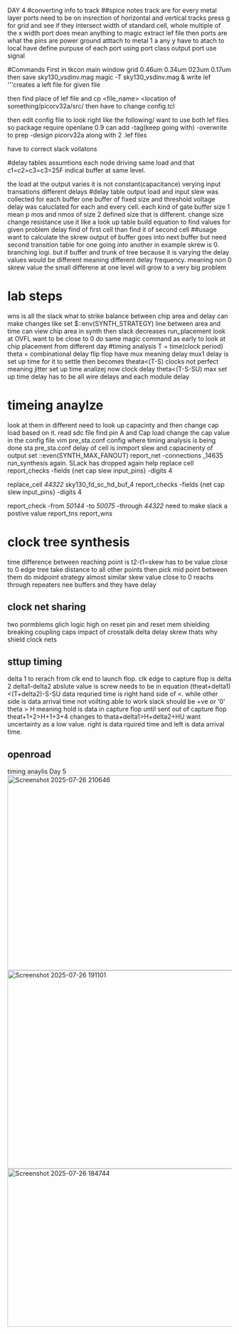 DAY 4
#converting info to track
##spice notes
track are for every metal layer
ports need to be on insrection of horizontal and vertical tracks
press g for grid and see if they intersect
width of standard cell, whole multiple of the x width
port does mean anything to magic
extract lef file then ports are what the pins are
power ground atttach to metal 1
a any y have to atach to local
have define purpuse of each port
using port class output
port use signal

#Commands
First
in tkcon main window grid 0.46um 0.34um 023um 0.17um then save sky130_vsdinv.mag
magic -T sky130_vsdinv.mag &
write lef '''creates a left file for given file

then find place of lef file and cp <file_name> <location of something/picorv32a/src/
then have to change config.tcl

then edit config file to look right like the following/
want to use both lef files
so package require openlane 0.9
can add -tag(keep going with) -overwrite to prep -design picorv32a along with 2 .lef files

have to correct slack voilatons 

#delay tables
assumtions each node driving same load and that c1=c2=c3=c3=25F
indical buffer at same level. 

the load at the output varies it is not constant(capacitance)
verying input transations different delays
#delay table
output load and input slew was collected for each buffer
one buffer of fixed size and threshold voltage delay was caluclated for each and every cell.
each kind of gate
buffer size 1 mean p mos and nmos of size 2 defined size that is different.
change size change resistance
use it like a look up table
build equation to find values for given problem
delay find of first cell than find it of second cell
##usage
want to calculate the skrew
output of buffer goes into next buffer but need second transition table for one going into another
in example skrew is 0. branching logi. but if buffer and trunk of tree because it is varying the delay values 
would be different meaning different delay frequency. meaning non 0 skrew value
the small differene at one level will grow to a very big problem
# lab steps
wns is all the slack
what to strike balance between chip area and delay
can make changes like set $::env(SYNTH_STRATEGY)
line between area and time
can view chip area in synth then slack decreases
run_placement look at OVFL want to be close to 0
do same magic command as early to look at chip placement from different day
#timing analysis
T = time(clock period)
theta = combinational delay
flip flop have mux meaning delay
mux1 delay is set up time for it to settle
then becomes theata<(T-S)
clocks not perfect meaning jitter
set up time analizej
now clock delay theta<(T-S-SU)
max set up time delay has to be all wire delays and each module delay
# timeing anaylze
look at them in different
need to look up capacinty and then change cap load based on it.
read sdc file 
find pin A and Cap load
change the cap value in the config file
vim pre_sta.conf 
config where timing analysis is being done
sta pre_sta.conf
delay of cell is inmport slew and capacinenty of output
set ::even(SYNTH_MAX_FANOUT)
report_net -connections _14635
run_synthesis again. SLack has dropped again
help replace cell
report_checks -fields {net cap slew input_pins} -digits 4

replace_cell _44322_ sky130_fd_sc_hd_buf_4
report_checks -fields {net cap slew input_pins} -digits 4

report_check -from _50144_ -to _50075_ -through _44322_
need to make slack a postive value
report_tns
report_wns
# clock tree synthesis
time difference between reaching point is t2-t1=skew
has to be value close to 0
edge tree take distance to all other points 
then pick mid point between them
do midpoint strategy almost similar skew value close to 0
reachs through repeaters
nee buffers and they have delay
## clock net sharing
two pormblems 
glich logic high on reset pin and reset mem
shielding breaking coupling caps
impact of crosstalk delta delay skrew
thats why shield clock nets
## sttup timing
delta 1 to rerach from clk end to launch flop. clk edge to capture flop is delta 2
delta1-delta2 abslute value is screw
needs to be in equation (theat+delta1)<(T+delta2)-S-SU
data requried time is right hand side of <. while other side is data arrival time
not voilting able to work
slack should be +ve or '0'
theta > H meaning 
hold is data in capture flop until sent out of capture flop
theat+1+2>H+1+3+4
changes to thata+delta1>H+delta2+HU
want uncertainty as a low value. 
right is data rquired time and left is data arrival time.
## openroad
timing anaylis
Day 5
<img width="1178" height="438" alt="Screenshot 2025-07-26 210646" src="https://github.com/user-attachments/assets/1aa966dc-1fa8-4d99-88c6-46b14d6b2eb5" />
<img width="944" height="445" alt="Screenshot 2025-07-26 191101" src="https://github.com/user-attachments/assets/1cf06bd2-cbaf-4126-9620-3b84b5728ce6" />
<img width="962" height="355" alt="Screenshot 2025-07-26 184744" src="https://github.com/user-attachments/assets/01847d73-e6b5-49c0-bdfa-7bcdd36db625" />
